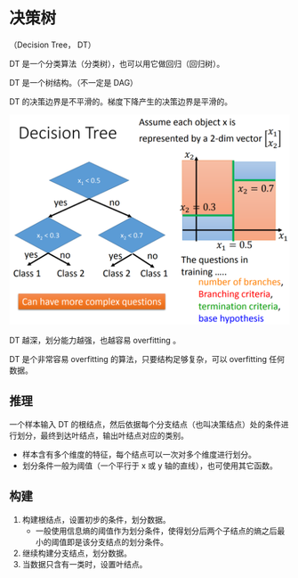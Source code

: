 # 决策树

（Decision Tree， DT）

DT 是一个分类算法（分类树），也可以用它做回归（回归树）。

DT 是一个树结构。（不一定是 DAG）

DT 的决策边界是不平滑的。梯度下降产生的决策边界是平滑的。

![image-20230910142715702](images/决策树/image-20230910142715702.png)

DT 越深，划分能力越强，也越容易 overfitting 。

DT 是个非常容易 overfitting 的算法，只要结构足够复杂，可以 overfitting 任何数据。

## 推理

一个样本输入 DT 的根结点，然后依据每个分支结点（也叫决策结点）处的条件进行划分，最终到达叶结点，输出叶结点对应的类别。

- 样本含有多个维度的特征，每个结点可以一次对多个维度进行划分。
- 划分条件一般为阈值（一个平行于 x 或 y 轴的直线），也可使用其它函数。

## 构建

1. 构建根结点，设置初步的条件，划分数据。
	- 一般使用信息熵的阈值作为划分条件，使得划分后两个子结点的熵之后最小的阈值即是该分支结点的划分条件。
2. 继续构建分支结点，划分数据。
3. 当数据只含有一类时，设置叶结点。

